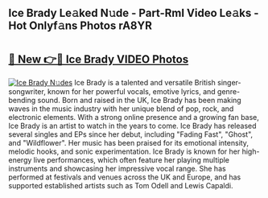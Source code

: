 ## Ice Brady Le𝚊ked N𝚞de - Part-RmI Video Le𝚊ks - Hot Onlyf𝚊ns Photos rA8YR

# <h2><a href="http://ac47623.deff.icu/?id=Ice+Brady">🔗 New 👉🔴 Ice Brady VIDEO Photos</a></h2>

[![Ice Brady N𝚞des](https://i.imgur.com/rIISA9y.gif)](http://ac47623.deff.icu/?id=Ice+Brady)
Ice Brady is a talented and versatile British singer-songwriter, known for her powerful vocals, emotive lyrics, and genre-bending sound. Born and raised in the UK, Ice Brady has been making waves in the music industry with her unique blend of pop, rock, and electronic elements. With a strong online presence and a growing fan base, Ice Brady is an artist to watch in the years to come. Ice Brady has released several singles and EPs since her debut, including "Fading Fast", "Ghost", and "Wildflower". Her music has been praised for its emotional intensity, melodic hooks, and sonic experimentation. Ice Brady is known for her high-energy live performances, which often feature her playing multiple instruments and showcasing her impressive vocal range. She has performed at festivals and venues across the UK and Europe, and has supported established artists such as Tom Odell and Lewis Capaldi.
